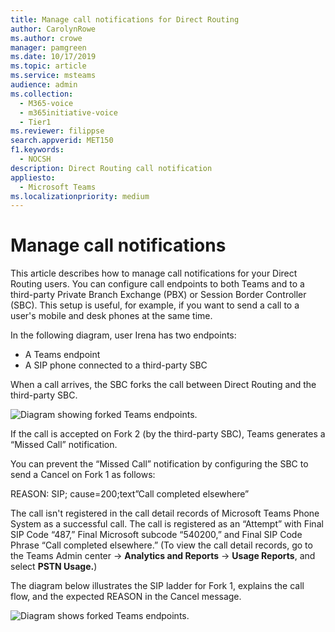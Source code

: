 ```yaml
---
title: Manage call notifications for Direct Routing
author: CarolynRowe
ms.author: crowe
manager: pamgreen
ms.date: 10/17/2019
ms.topic: article
ms.service: msteams
audience: admin
ms.collection: 
  - M365-voice
  - m365initiative-voice
  - Tier1
ms.reviewer: filippse
search.appverid: MET150
f1.keywords: 
  - NOCSH
description: Direct Routing call notification
appliesto: 
  - Microsoft Teams
ms.localizationpriority: medium
---
```


# Manage call notifications

This article describes how to manage call notifications for your Direct Routing users. You can configure call endpoints to both Teams and to a third-party Private Branch Exchange (PBX) or Session Border Controller (SBC). This setup is useful, for example, if you want to send a call to a user's mobile and desk phones at the same time.   

In the following diagram, user Irena has two endpoints:

- A Teams endpoint
- A SIP phone connected to a third-party SBC

When a call arrives, the SBC forks the call between Direct Routing and the third-party SBC.


![Diagram showing forked Teams endpoints.](media/direct-routing-call-notification-1.png)

If the call is accepted on Fork 2 (by the third-party SBC), Teams generates a “Missed Call” notification.  

You can prevent the “Missed Call” notification by configuring the SBC to send a Cancel on Fork 1 as follows:

REASON: SIP; cause=200;text”Call completed elsewhere” 

The call isn't registered in the call detail records of Microsoft Teams Phone System as a successful call. The call is registered as an “Attempt” with Final SIP Code “487,” Final Microsoft subcode “540200,” and Final SIP Code Phrase “Call completed elsewhere.” (To view the call detail records, go to the Teams Admin center -> **Analytics and Reports** -> **Usage Reports**, and select **PSTN Usage.**)


The diagram below illustrates the SIP ladder for Fork 1, explains the call flow, and the expected REASON in the Cancel message. 

![Diagram shows forked Teams endpoints.](media/direct-routing-call-notification-2.png)
